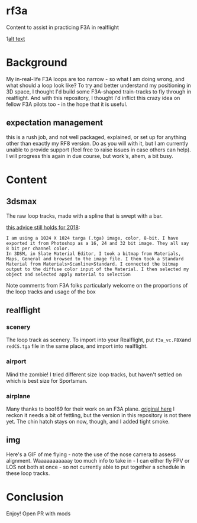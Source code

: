# rf3a
Content to assist in practicing F3A in realflight 

1[alt text][f3a]


# Background

My in-real-life F3A loops are too narrow - so what I am doing wrong, and what should a loop look like? To try and better understand my positioning in 3D space, I thought I'd build some F3A-shaped train-tracks to fly through in realflight. And with this repository, I thought I'd inflict this crazy idea on fellow F3A pilots too - in the hope that it is useful.

## expectation management
this is a rush job, and not well packaged, explained, or set up for anything other than exactly my RF8 version. Do as you will with it, but I am currently unable to provide support (feel free to raise issues in case others can help). I will progress this again in due course, but work's, ahem, a bit busy.

# Content

## 3dsmax 
The raw loop tracks, made with a spline that is swept with a bar.

[this advice still holds for 2018](https://www.knifeedge.com/forums/index.php?threads/new-import-capabilities-for-rf-8.33293/):

```
I am using a 1024 X 1024 targa (.tga) image, color, 8-bit. I have exported it from Photoshop as a 16, 24 and 32 bit image. They all say 8 bit per channel color.
In 3DSM, in Slate Material Editor, I took a bitmap from Materials, Maps, General and browsed to the image file. I then took a Standard Material from Materials>Scanline>Standard. I connected the bitmap output to the diffuse color input of the Material. I then selected my object and selected apply material to selection

```

Note comments from F3A folks particularly welcome on the proportions of the loop tracks and usage of the box

## realflight

### scenery

The loop track as scenery. To import into your Realflight, put ```f3a_vc.FBX```and ```redCS.tga``` file in the same place, and import into realflight.

### airport

Mind the zombie! I tried different size loop tracks, but haven't settled on which is best size for Sportsman.

### airplane

Many thanks to boof69 for their work on an F3A plane. [original here](https://www.knifeedge.com/forums/index.php?resources/aj-spark-evo-ii_ea.17551/)
I reckon it needs a bit of fettling, but the version in this repository is not there yet. The chin hatch stays on now, though, and I added tight smoke.

## img

Here's a GIF of me flying - note the use of the nose camera to assess alignment. Waaaaaaaaaaay too much info to take in - I can either fly FPV or LOS not both at once - so not currently able to put together a schedule in these loop tracks.

# Conclusion
Enjoy! Open PR with mods 

 
[f3a]: ./img/F3A.gif "Flying in the F3A frame"